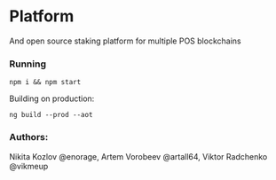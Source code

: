
# Platform
And open source staking platform for multiple POS blockchains 

### Running

```npm i && npm start```

Building on production: 

```ng build --prod --aot```

### Authors: 

Nikita Kozlov @enorage, Artem Vorobeev @artall64, Viktor Radchenko @vikmeup

